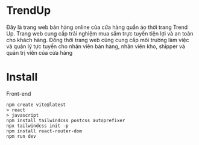 # TrendUp
Đây là trang web bán hàng online của cửa hàng quần áo thời trang Trend Up. Trang web cung cấp trải nghiệm mua sắm trực tuyến tiện lợi và an toàn cho khách hàng. Đồng thời trang web cũng cung cấp môi trường làm việc và quản lý tực tuyến cho nhân viên bán hàng, nhân viên kho, shipper và quản trị viên của cửa hàng

# Install
Front-end
```
npm create vite@latest
> react
> javascript
npm install tailwindcss postcss autoprefixer
npx tailwindcss init -p
npm install react-router-dom
npm run dev